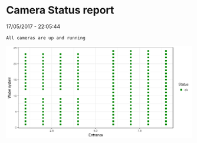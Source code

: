Camera Status report
================
17/05/2017 - 22:05:44

    All cameras are up and running

![](camreport_files/figure-markdown_github/unnamed-chunk-2-1.png)
